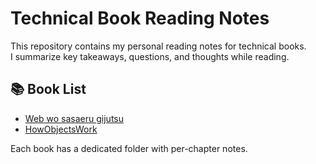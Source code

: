 # Technical Book Reading Notes

This repository contains my personal reading notes for technical books.  
I summarize key takeaways, questions, and thoughts while reading.

## 📚 Book List

- [Web wo sasaeru gijutsu](books/WebWoSasaeruGijutsu/README.md)
- [HowObjectsWork](books/HowObjectsWork/README.md)

Each book has a dedicated folder with per-chapter notes.
